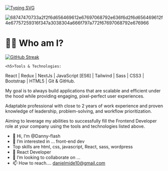   [![Typing SVG](https://readme-typing-svg.demolab.com/?lines=Hi+I+Am+Danny_Flash+Nice+To+Meet+You;Welcome+to+My+Speed+Force+hehe)](https://git.io/typing-svg)
 
  
  ![68747470733a2f2f6d656469612e67697068792e636f6d2f6d656469612f4e67757259316f347a3038304a666f797a772f67697068792e676966](https://user-images.githubusercontent.com/84744061/213994252-3b4473ca-8fdf-4f8d-b866-83791bc68f62.gif)
  
  <h1>👨‍💻 Who am I?</h1>
  
  [![GitHub Streak](https://streak-stats.demolab.com/?user=Danny-flash)](https://git.io/streak-stats)
	
	<h5>Tools & Technologies:
React | Redux | NextJs | JavaScript [ES6] | Tailwind | Sass | CSS3 | Bootstrap | HTML5 | Git & GitHub.

My goal is to always build applications that are scalable and efficient under the hood while providing engaging, pixel-perfect user experiences.

Adaptable professional with close to 2 years of work experience and proven
knowledge of leadership, problem-solving, and workflow prioritization.

Aiming to leverage my abilities to successfully fill the Frontend Developer
role at your company using the tools and technologies listed above. </h5>

- 👋 Hi, I’m @Danny-flash
- 👀 I’m interested in ... front-end dev
- Top skills are html, css, javascript, React, sass, wordpress
- 🌱 React Developer
- 💞️ I’m looking to collaborate on ...
- 📫 How to reach.... danielmide10@gmail.com




